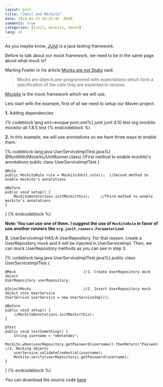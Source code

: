 ```yaml
---
layout: post
title: "JUnit and Mockito"
date: 2014-03-23 20:55:45 -0500
comments: true
categories: [junit, mockito, maven]
lang: en
---
```

As you maybe know, [JUnit](http://junit.org/) is a java testing framework.

Before to talk about our mock framework, we need to be in the same page about what mock is?

Marting Fowler in his article [Mocks are not Stubs](http://martinfowler.com/articles/mocksArentStubs.html) said:
> Mocks are objects pre-programmed with expectations which form a specification of the calls they are expected to receive.

[Mockito](https://code.google.com/p/mockito/) is the mock framework which we will use.

Lets start with the example, first of all we need to setup our Maven project.

**1.** Adding dependencies

{% codeblock lang:xml+evoque pom.xml%}
<dependencies>
	<dependency>
		<groupId>junit</groupId>
		<artifactId>junit</artifactId>
		<version>4.10</version>
		<scope>test</scope>
	</dependency>
	<dependency>
		<groupId>org.mockito</groupId>
		<artifactId>mockito-all</artifactId>
		<version>1.8.5</version>
		<scope>test</scope>
	</dependency>
</dependencies>
{% endcodeblock %}

**2.** In this example, we will use annotations so we have three ways to enable them.

{% codeblock lang:java UserServiceImplTest.java%}
@RunWith(MockitoJUnitRunner.class)				//First method to enable mockito's annotations
public class UserServiceImplTest {

	@Rule
	public MockitoRule rule = MockitoJUnit.rule();	//Second method to enable mockito's annotations

	@Before
	public void setup() {
		MockitoAnnotations.initMocks(this);		//Third method to enable mockito's annotations
	}

}
{% endcodeblock %}

**Note: You can use one of them. I suggest the use of `MockitoRule` in favor of use another runners like `org.junit.runners.Parameterized`**

**3.** UserServiceImpl HAS-A UserRepository. For that reason, create a UserRepository mock and it will be injected in UserServiceImpl. Then, we can mock UserRepository methods as you can see in step 3.

{% codeblock lang:java UserServiceImplTest.java%}
public class UserServiceImplTest {

	@Mock								//1. Create UserRepository mock object
	UserRepository userRepository;

	@InjectMocks						//2. Insert UserRepository mock object into UserService
	UserService userService = new UserServiceImpl();

	@Before
	public void setup() {
		//MockitoAnnotations.initMocks(this);
	}

	@Test
	public void testSomething() {
		String username = "emelendez";
		Mockito.when(userRepository.getPassword(username)).thenReturn("PasswordMock"); //3. Mocking objects
		userService.validateCredential(username);
		Mockito.verify(userRepository).getPassword(username);
	}

}
{% endcodeblock %}

You can download the source code [here](https://github.com/eddumelendez/mockito)
